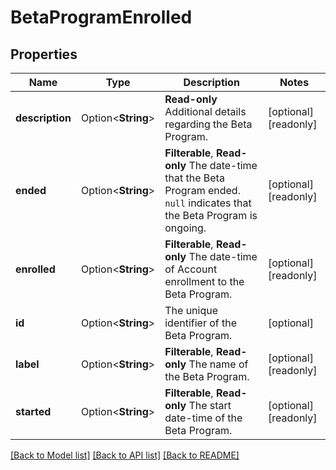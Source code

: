 # BetaProgramEnrolled

## Properties

Name | Type | Description | Notes
------------ | ------------- | ------------- | -------------
**description** | Option<**String**> | __Read-only__ Additional details regarding the Beta Program. | [optional][readonly]
**ended** | Option<**String**> | __Filterable__, __Read-only__ The date-time that the Beta Program ended.  `null` indicates that the Beta Program is ongoing. | [optional][readonly]
**enrolled** | Option<**String**> | __Filterable__, __Read-only__ The date-time of Account enrollment to the Beta Program. | [optional][readonly]
**id** | Option<**String**> | The unique identifier of the Beta Program. | [optional]
**label** | Option<**String**> | __Filterable__, __Read-only__ The name of the Beta Program. | [optional][readonly]
**started** | Option<**String**> | __Filterable__, __Read-only__ The start date-time of the Beta Program. | [optional][readonly]

[[Back to Model list]](../README.md#documentation-for-models) [[Back to API list]](../README.md#documentation-for-api-endpoints) [[Back to README]](../README.md)


